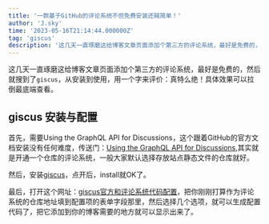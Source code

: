 ```yaml
---
title: '一款基于GitHub的评论系统不但免费安装还贼简单！'
author: 'J.sky'
time: '2023-05-16T21:14:44.000000Z'
tag: 'giscus'
description: '这几天一直琢磨这给博客文章页面添加个第三方的评论系统，最好是免费的，然后就搜到了`giscus`，从安装到使用，用一个字来评价：真特么绝！'
---
```

这几天一直琢磨这给博客文章页面添加个第三方的评论系统，最好是免费的，然后就搜到了`giscus`，从安装到使用，用一个字来评价：真特么绝！具体效果可以拉倒最底端查看。

## giscus 安装与配置


首先，需要Using the GraphQL API for Discussions，这个跟着GitHub的官方文档安装没有任何难度，传送门：[Using the GraphQL API for Discussions](https://docs.github.com/en/graphql/guides/using-the-graphql-api-for-discussions),其实就是开通一个仓库的评论系统，一般大家默认选择存放站点静态文件的仓库就好。

然后，安装[giscus](https://github.com/apps/giscus)，点开后，install就OK了。

最后，打开这个网址：[giscus官方和评论系统代码配置](https://giscus.app/zh-CN)，把你刚刚打算作为评论系统的仓库地址填到配置项的表单字段那里，然后选择几个选项，就可以生成配置代码了，把它添加到你的博客需要的地方就可以显示出来了。